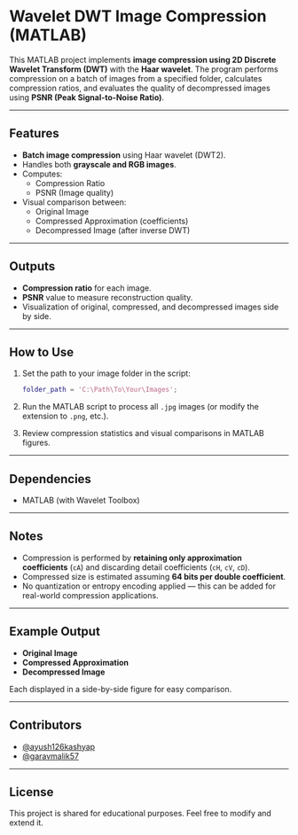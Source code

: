 # Wavelet DWT Image Compression (MATLAB)

This MATLAB project implements **image compression using 2D Discrete Wavelet Transform (DWT)** with the **Haar wavelet**. The program performs compression on a batch of images from a specified folder, calculates compression ratios, and evaluates the quality of decompressed images using **PSNR (Peak Signal-to-Noise Ratio)**.

---

## Features

- **Batch image compression** using Haar wavelet (DWT2).
- Handles both **grayscale and RGB images**.
- Computes:
  - Compression Ratio
  - PSNR (Image quality)
- Visual comparison between:
  - Original Image
  - Compressed Approximation (coefficients)
  - Decompressed Image (after inverse DWT)

---

## Outputs

- **Compression ratio** for each image.
- **PSNR** value to measure reconstruction quality.
- Visualization of original, compressed, and decompressed images side by side.

---

## How to Use

1. Set the path to your image folder in the script:

   ```matlab
   folder_path = 'C:\Path\To\Your\Images';
   ```

2. Run the MATLAB script to process all `.jpg` images (or modify the extension to `.png`, etc.).

3. Review compression statistics and visual comparisons in MATLAB figures.

---

## Dependencies

- MATLAB (with Wavelet Toolbox)

---

## Notes

- Compression is performed by **retaining only approximation coefficients** (`cA`) and discarding detail coefficients (`cH`, `cV`, `cD`).
- Compressed size is estimated assuming **64 bits per double coefficient**.
- No quantization or entropy encoding applied — this can be added for real-world compression applications.

---

## Example Output

- **Original Image**
- **Compressed Approximation**
- **Decompressed Image**

Each displayed in a side-by-side figure for easy comparison.

---

## Contributors

- [@ayush126kashyap](https://github.com/ayush126kashyap)
- [@garavmalik57](https://github.com/garavmalik57)

---

## License

This project is shared for educational purposes. Feel free to modify and extend it.

